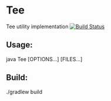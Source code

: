 # Tee
Tee utility implementation
[![Build Status](https://travis-ci.org/Hotckiss/Tee.svg?branch=master)](https://travis-ci.org/Hotckiss/Tee)

## Usage:
java Tee [OPTIONS...] [FILES...]

## Build:
./gradlew build
